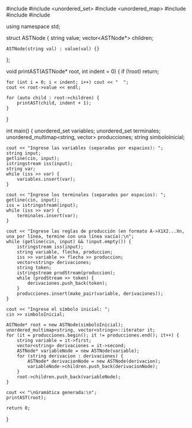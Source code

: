 #include <iostream>
#include <unordered_set>
#include <unordered_map>
#include <vector>
#include <string>
#include <sstream>

using namespace std;

struct ASTNode {
    string value;
    vector<ASTNode*> children;

    ASTNode(string val) : value(val) {}
};

void printAST(ASTNode* root, int indent = 0) {
    if (!root) return;

    for (int i = 0; i < indent; i++) cout << "  ";
    cout << root->value << endl;

    for (auto child : root->children) {
        printAST(child, indent + 1);
    }
}

int main() {
    unordered_set<string> variables;
    unordered_set<string> terminales;
    unordered_multimap<string, vector<string>> producciones;
    string simboloInicial;

    cout << "Ingrese las variables (separadas por espacios): ";
    string input;
    getline(cin, input);
    istringstream iss(input);
    string var;
    while (iss >> var) {
        variables.insert(var);
    }

    cout << "Ingrese los terminales (separados por espacios): ";
    getline(cin, input);
    iss = istringstream(input);
    while (iss >> var) {
        terminales.insert(var);
    }

    cout << "Ingrese las reglas de producción (en formato A->X1X2...Xn, una por línea, termine con una línea vacía):\n";
    while (getline(cin, input) && !input.empty()) {
        istringstream iss(input);
        string variable, flecha, produccion;
        iss >> variable >> flecha >> produccion;
        vector<string> derivaciones;
        string token;
        istringstream prodStream(produccion);
        while (prodStream >> token) {
            derivaciones.push_back(token);
        }
        producciones.insert(make_pair(variable, derivaciones));
    }

    cout << "Ingrese el símbolo inicial: ";
    cin >> simboloInicial;

    ASTNode* root = new ASTNode(simboloInicial);
    unordered_multimap<string, vector<string>>::iterator it;
    for (it = producciones.begin(); it != producciones.end(); it++) {
        string variable = it->first;
        vector<string> derivaciones = it->second;
        ASTNode* variableNode = new ASTNode(variable);
        for (string derivacion : derivaciones) {
            ASTNode* derivacionNode = new ASTNode(derivacion);
            variableNode->children.push_back(derivacionNode);
        }
        root->children.push_back(variableNode);
    }

    cout << "\nGramática generada:\n";
    printAST(root);

    return 0;
}
